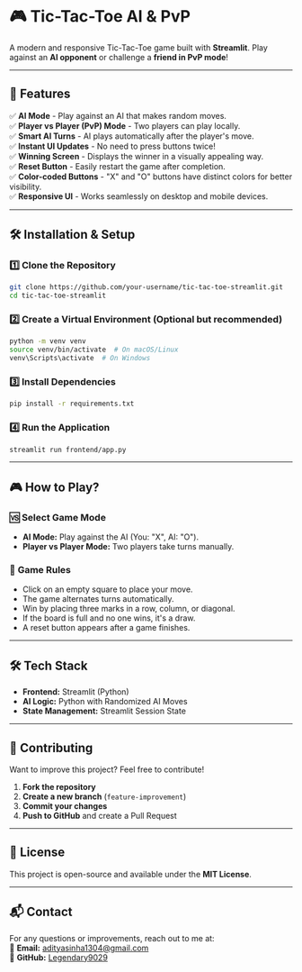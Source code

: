 # 🎮 Tic-Tac-Toe AI & PvP

A modern and responsive Tic-Tac-Toe game built with **Streamlit**. Play against an **AI opponent** or challenge a **friend in PvP mode**!

---

## 🚀 Features

✅ **AI Mode** - Play against an AI that makes random moves.  
✅ **Player vs Player (PvP) Mode** - Two players can play locally.  
✅ **Smart AI Turns** - AI plays automatically after the player's move.  
✅ **Instant UI Updates** - No need to press buttons twice!  
✅ **Winning Screen** - Displays the winner in a visually appealing way.  
✅ **Reset Button** - Easily restart the game after completion.  
✅ **Color-coded Buttons** - "X" and "O" buttons have distinct colors for better visibility.  
✅ **Responsive UI** - Works seamlessly on desktop and mobile devices.  

---

## 🛠️ Installation & Setup

### 1️⃣ **Clone the Repository**
```bash
git clone https://github.com/your-username/tic-tac-toe-streamlit.git
cd tic-tac-toe-streamlit
```

### 2️⃣ **Create a Virtual Environment** (Optional but recommended)
```bash
python -m venv venv
source venv/bin/activate  # On macOS/Linux
venv\Scripts\activate  # On Windows
```

### 3️⃣ **Install Dependencies**
```bash
pip install -r requirements.txt
```

### 4️⃣ **Run the Application**
```bash
streamlit run frontend/app.py
```

---

## 🎮 How to Play?

### 🆚 **Select Game Mode**
- **AI Mode:** Play against the AI (You: "X", AI: "O").
- **Player vs Player Mode:** Two players take turns manually.

### 🎯 **Game Rules**
- Click on an empty square to place your move.
- The game alternates turns automatically.
- Win by placing three marks in a row, column, or diagonal.
- If the board is full and no one wins, it's a draw.
- A reset button appears after a game finishes.

---

## 🛠️ Tech Stack
- **Frontend:** Streamlit (Python)
- **AI Logic:** Python with Randomized AI Moves
- **State Management:** Streamlit Session State

---

## 🤝 Contributing
Want to improve this project? Feel free to contribute!

1. **Fork the repository**
2. **Create a new branch** (`feature-improvement`)
3. **Commit your changes**
4. **Push to GitHub** and create a Pull Request

---

## 📜 License
This project is open-source and available under the **MIT License**.

---

## 📬 Contact
For any questions or improvements, reach out to me at:  
📧 **Email:** adityasinha1304@gmail.com   
🔗 **GitHub:** [Legendary9029](https://github.com/legendary9029)

